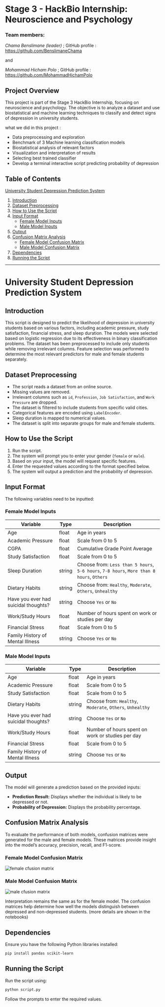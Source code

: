 # **Stage 3 - HackBio Internship: Neuroscience and Psychology**

### Team members:
*Chama Benslimane (leader)* ; GitHub profile : https://github.com/BenslimaneChama

and

*Mohammad Hicham Polo* ; GitHub profile : https://github.com/MohammadHichamPolo

## Project Overview

This project is part of the Stage 3 HackBio Internship, focusing on neuroscience and psychology. The objective is to analyze a dataset and use biostatistical and machine learning techniques to classify and detect signs of depression in university students.

what we did in this project :
   - Data preprocessing and exploration
   - Benchmark of 3 Machine learning classification models
   - Biostatistical analysis of relevant factors
   - Visualization and interpretation of results
   - Selecting best trained classifier
   - Develop a terminal interactive script predicting probability of depression
## Table of Contents
[University Student Depression Prediction System](#University-Student-Depression-Prediction-System)
1. [Introduction](#introduction)
2. [Dataset Preprocessing](#dataset-preprocessing)
3. [How to Use the Script](#how-to-use-the-script)
4. [Input Format](#input-format)
   - [Female Model Inputs](#female-model-inputs)
   - [Male Model Inputs](#male-model-inputs)
5. [Output](#output)
6. [Confusion Matrix Analysis](#Confusion_Matrix_Analysis)
   - [Female Model Confusion Matrix](#Female-Model-Confusion-Matrix)
   - [Male Model Confusion Matrix](#Male-Model-Confusion-Matrix)
8. [Dependencies](#dependencies)
9. [Running the Script](#running-the-script)

-------------------
# University Student Depression Prediction System

## Introduction
This script is designed to predict the likelihood of depression in university students based on various factors, including academic pressure, study satisfaction, financial stress, and sleep duration. The models were selected based on logistic regression due to its effectiveness in binary classification problems. The dataset has been preprocessed to include only students while removing irrelevant columns. Feature selection was performed to determine the most relevant predictors for male and female students separately.

## Dataset Preprocessing
- The script reads a dataset from an online source.
- Missing values are removed.
- Irrelevant columns such as `id`, `Profession`, `Job Satisfaction`, and `Work Pressure` are dropped.
- The dataset is filtered to include students from specific valid cities.
- Categorical features are encoded using `LabelEncoder`.
- Sleep duration is mapped to numerical values.
- The dataset is split into separate groups for male and female students.

## How to Use the Script
1. Run the script.
2. The system will prompt you to enter your gender (`female` or `male`).
3. Based on your input, the model will request specific features.
4. Enter the requested values according to the format specified below.
5. The system will output a prediction and the probability of depression.

## Input Format
The following variables need to be inputted:

### Female Model Inputs
| Variable                          | Type   | Description |
|-----------------------------------|--------|-------------|
| Age                               | float  | Age in years |
| Academic Pressure                 | float  | Scale from 0 to 5 |
| CGPA                              | float  | Cumulative Grade Point Average |
| Study Satisfaction                | float  | Scale from 0 to 5 |
| Sleep Duration                    | string | Choose from: `Less than 5 hours`, `5-6 hours`, `7-8 hours`, `More than 8 hours`, `Others` |
| Dietary Habits                    | string | Choose from: `Healthy`, `Moderate`, `Others`, `Unhealthy` |
| Have you ever had suicidal thoughts? | string | Choose `Yes` or `No` |
| Work/Study Hours                  | float  | Number of hours spent on work or studies per day |
| Financial Stress                   | float  | Scale from 0 to 5 |
| Family History of Mental Illness   | string | Choose `Yes` or `No` |

### Male Model Inputs
| Variable                          | Type   | Description |
|-----------------------------------|--------|-------------|
| Age                               | float  | Age in years |
| Academic Pressure                 | float  | Scale from 0 to 5 |
| Study Satisfaction                | float  | Scale from 0 to 5 |
| Dietary Habits                    | string | Choose from: `Healthy`, `Moderate`, `Others`, `Unhealthy` |
| Have you ever had suicidal thoughts? | string | Choose `Yes` or `No` |
| Work/Study Hours                  | float  | Number of hours spent on work or studies per day |
| Financial Stress                   | float  | Scale from 0 to 5 |
| Family History of Mental Illness   | string | Choose `Yes` or `No` |

## Output
The model will generate a prediction based on the provided inputs:
- **Prediction Result:** Displays whether the individual is likely to be depressed or not.
- **Probability of Depression:** Displays the probability percentage.
## Confusion Matrix Analysis
To evaluate the performance of both models, confusion matrices were generated for the male and female models. These matrices provide insight into the model’s accuracy, precision, recall, and F1-score.

### Female Model Confusion Matrix

![female cfusion matrix]()

### Male Model Confusion Matrix

![male cfusion matrix]()

Interpretation remains the same as for the female model. The confusion matrices help determine how well the models distinguish between depressed and non-depressed students. (more details are shown in the notebooks)
## Dependencies
Ensure you have the following Python libraries installed:
```bash
pip install pandas scikit-learn
```
## Running the Script
Run the script using:
```bash
python script.py
```
Follow the prompts to enter the required values.

